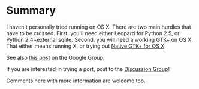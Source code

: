 # Summary #

I haven't personally tried running on OS X.  There are two main hurdles that have to be crossed. First, you'll need either Leopard for Python 2.5, or Python 2.4+external sqlite.  Second, you will need a working GTK+ on OS X.  That either means running X, or trying out [Native GTK+ for OS X](http://developer.imendio.com/projects/gtk-macosx).

See also [this post](http://groups.google.com/group/hotwire-shell/browse_thread/thread/3ad0f209b6c38715/6fdceb8ba80c171a) on the Google Group.

If you are interested in trying a port, post to the [Discussion Group](http://groups.google.com/group/hotwire-shell/)!

Comments here with more information are welcome too.